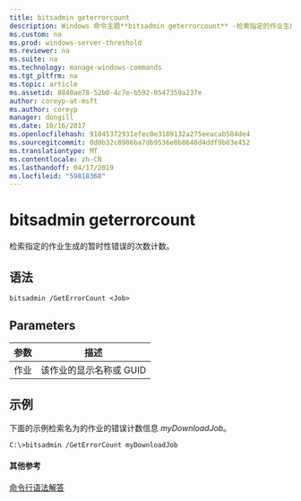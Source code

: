 ```yaml
---
title: bitsadmin geterrorcount
description: Windows 命令主题**bitsadmin geterrorcount** -检索指定的作业生成的暂时性错误的次数的计数。
ms.custom: na
ms.prod: windows-server-threshold
ms.reviewer: na
ms.suite: na
ms.technology: manage-windows-commands
ms.tgt_pltfrm: na
ms.topic: article
ms.assetid: 8840ae78-52b0-4c7e-b592-0547359a237e
author: coreyp-at-msft
ms.author: coreyp
manager: dongill
ms.date: 10/16/2017
ms.openlocfilehash: 91045372931efec0e3189132a275eeacab584de4
ms.sourcegitcommit: 0d0b32c8986ba7db9536e0b8648d4ddf9b03e452
ms.translationtype: MT
ms.contentlocale: zh-CN
ms.lasthandoff: 04/17/2019
ms.locfileid: "59818368"
---
```

# <a name="bitsadmin-geterrorcount"></a>bitsadmin geterrorcount



检索指定的作业生成的暂时性错误的次数计数。

## <a name="syntax"></a>语法

```
bitsadmin /GetErrorCount <Job>
```

## <a name="parameters"></a>Parameters

|参数|描述|
|---------|-----------|
|作业|该作业的显示名称或 GUID|

## <a name="BKMK_examples"></a>示例

下面的示例检索名为的作业的错误计数信息 *myDownloadJob*。
```
C:\>bitsadmin /GetErrorCount myDownloadJob
```

#### <a name="additional-references"></a>其他参考

[命令行语法解答](command-line-syntax-key.md)